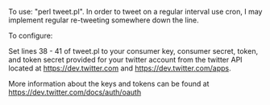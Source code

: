 To use: "perl tweet.pl". In order to tweet on a regular interval use cron, I may implement regular re-tweeting somewhere down the line.

To configure:

Set lines 38 - 41 of tweet.pl to your consumer key, consumer secret, token, and token secret provided for your twitter account from the twitter API located at https://dev.twitter.com and https://dev.twitter.com/apps.

More information about the keys and tokens can be found at https://dev.twitter.com/docs/auth/oauth
